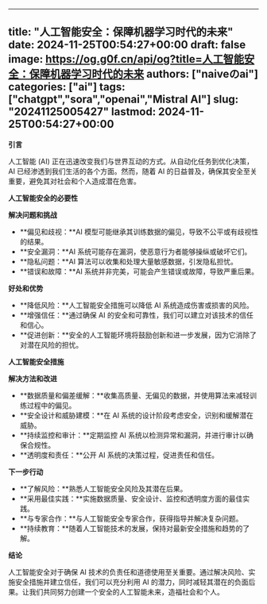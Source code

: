 
---
title: "人工智能安全：保障机器学习时代的未来"
date: 2024-11-25T00:54:27+00:00
draft: false
image: https://og.g0f.cn/api/og?title=人工智能安全：保障机器学习时代的未来
authors: ["naiveのai"]
categories: ["ai"]
tags: ["chatgpt","sora","openai","Mistral AI"]
slug: "20241125005427"
lastmod: 2024-11-25T00:54:27+00:00
---
**引言**

人工智能 (AI) 正在迅速改变我们与世界互动的方式。从自动化任务到优化决策，AI 已经渗透到我们生活的各个方面。然而，随着 AI 的日益普及，确保其安全至关重要，避免其对社会和个人造成潜在危害。

**人工智能安全的必要性**

**解决问题和挑战**

* **偏见和歧视：**AI 模型可能继承其训练数据的偏见，导致不公平或有歧视性的结果。
* **安全漏洞：**AI 系统可能存在漏洞，使恶意行为者能够操纵或破坏它们。
* **隐私问题：**AI 算法可以收集和处理大量敏感数据，引发隐私担忧。
* **错误和故障：**AI 系统并非完美，可能会产生错误或故障，导致严重后果。

**好处和优势**

* **降低风险：**人工智能安全措施可以降低 AI 系统造成伤害或损害的风险。
* **增强信任：**通过确保 AI 的安全和可靠性，我们可以建立对该技术的信任和信心。
* **促进创新：**安全的人工智能环境将鼓励创新和进一步发展，因为它消除了对潜在风险的担忧。

**人工智能安全措施**

**解决方法和改进**

* **数据质量和偏差缓解：**收集高质量、无偏见的数据，并使用算法来减轻训练过程中的偏见。
* **安全设计和威胁建模：**在 AI 系统的设计阶段考虑安全，识别和缓解潜在威胁。
* **持续监控和审计：**定期监控 AI 系统以检测异常和漏洞，并进行审计以确保合规性。
* **透明度和责任：**公开 AI 系统的决策过程，促进责任和信任。

**下一步行动**

* **了解风险：**熟悉人工智能安全风险及其潜在后果。
* **采用最佳实践：**实施数据质量、安全设计、监控和透明度方面的最佳实践。
* **与专家合作：**与人工智能安全专家合作，获得指导并解决复杂问题。
* **持续教育：**随着人工智能技术的发展，保持对最新安全措施和趋势的了解。

**结论**

人工智能安全对于确保 AI 技术的负责任和道德使用至关重要。通过解决风险、实施安全措施并建立信任，我们可以充分利用 AI 的潜力，同时减轻其潜在的负面后果。让我们共同努力创建一个安全的人工智能未来，造福社会和个人。